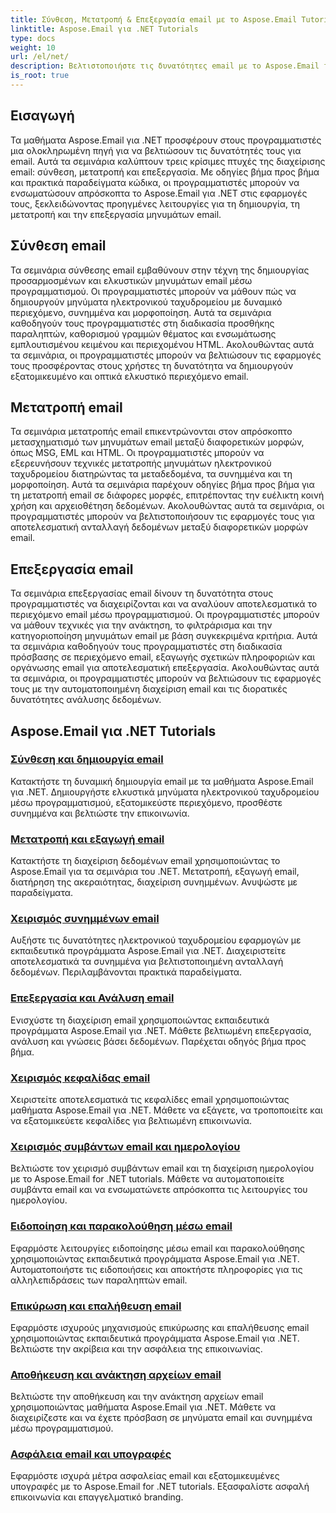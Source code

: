 ```yaml
---
title: Σύνθεση, Μετατροπή & Επεξεργασία email με το Aspose.Email Tutorials
linktitle: Aspose.Email για .NET Tutorials
type: docs
weight: 10
url: /el/net/
description: Βελτιστοποιήστε τις δυνατότητες email με το Aspose.Email for .NET tutorials. Μάθετε σύνθεση, μετατροπή και επεξεργασία για προηγμένη διαχείριση email.
is_root: true
---
```


## Εισαγωγή

Τα μαθήματα Aspose.Email για .NET προσφέρουν στους προγραμματιστές μια ολοκληρωμένη πηγή για να βελτιώσουν τις δυνατότητές τους για email. Αυτά τα σεμινάρια καλύπτουν τρεις κρίσιμες πτυχές της διαχείρισης email: σύνθεση, μετατροπή και επεξεργασία. Με οδηγίες βήμα προς βήμα και πρακτικά παραδείγματα κώδικα, οι προγραμματιστές μπορούν να ενσωματώσουν απρόσκοπτα το Aspose.Email για .NET στις εφαρμογές τους, ξεκλειδώνοντας προηγμένες λειτουργίες για τη δημιουργία, τη μετατροπή και την επεξεργασία μηνυμάτων email.

## Σύνθεση email

Τα σεμινάρια σύνθεσης email εμβαθύνουν στην τέχνη της δημιουργίας προσαρμοσμένων και ελκυστικών μηνυμάτων email μέσω προγραμματισμού. Οι προγραμματιστές μπορούν να μάθουν πώς να δημιουργούν μηνύματα ηλεκτρονικού ταχυδρομείου με δυναμικό περιεχόμενο, συνημμένα και μορφοποίηση. Αυτά τα σεμινάρια καθοδηγούν τους προγραμματιστές στη διαδικασία προσθήκης παραληπτών, καθορισμού γραμμών θέματος και ενσωμάτωσης εμπλουτισμένου κειμένου και περιεχομένου HTML. Ακολουθώντας αυτά τα σεμινάρια, οι προγραμματιστές μπορούν να βελτιώσουν τις εφαρμογές τους προσφέροντας στους χρήστες τη δυνατότητα να δημιουργούν εξατομικευμένο και οπτικά ελκυστικό περιεχόμενο email.

## Μετατροπή email

Τα σεμινάρια μετατροπής email επικεντρώνονται στον απρόσκοπτο μετασχηματισμό των μηνυμάτων email μεταξύ διαφορετικών μορφών, όπως MSG, EML και HTML. Οι προγραμματιστές μπορούν να εξερευνήσουν τεχνικές μετατροπής μηνυμάτων ηλεκτρονικού ταχυδρομείου διατηρώντας τα μεταδεδομένα, τα συνημμένα και τη μορφοποίηση. Αυτά τα σεμινάρια παρέχουν οδηγίες βήμα προς βήμα για τη μετατροπή email σε διάφορες μορφές, επιτρέποντας την ευέλικτη κοινή χρήση και αρχειοθέτηση δεδομένων. Ακολουθώντας αυτά τα σεμινάρια, οι προγραμματιστές μπορούν να βελτιστοποιήσουν τις εφαρμογές τους για αποτελεσματική ανταλλαγή δεδομένων μεταξύ διαφορετικών μορφών email.

## Επεξεργασία email

Τα σεμινάρια επεξεργασίας email δίνουν τη δυνατότητα στους προγραμματιστές να διαχειρίζονται και να αναλύουν αποτελεσματικά το περιεχόμενο email μέσω προγραμματισμού. Οι προγραμματιστές μπορούν να μάθουν τεχνικές για την ανάκτηση, το φιλτράρισμα και την κατηγοριοποίηση μηνυμάτων email με βάση συγκεκριμένα κριτήρια. Αυτά τα σεμινάρια καθοδηγούν τους προγραμματιστές στη διαδικασία πρόσβασης σε περιεχόμενο email, εξαγωγής σχετικών πληροφοριών και οργάνωσης email για αποτελεσματική επεξεργασία. Ακολουθώντας αυτά τα σεμινάρια, οι προγραμματιστές μπορούν να βελτιώσουν τις εφαρμογές τους με την αυτοματοποιημένη διαχείριση email και τις διορατικές δυνατότητες ανάλυσης δεδομένων.

## Aspose.Email για .NET Tutorials
### [Σύνθεση και δημιουργία email](./email-composition-and-creation/)
Κατακτήστε τη δυναμική δημιουργία email με τα μαθήματα Aspose.Email για .NET. Δημιουργήστε ελκυστικά μηνύματα ηλεκτρονικού ταχυδρομείου μέσω προγραμματισμού, εξατομικεύστε περιεχόμενο, προσθέστε συνημμένα και βελτιώστε την επικοινωνία.
### [Μετατροπή και εξαγωγή email](./email-conversion-and-export/)
Κατακτήστε τη διαχείριση δεδομένων email χρησιμοποιώντας το Aspose.Email για τα σεμινάρια του .NET. Μετατροπή, εξαγωγή email, διατήρηση της ακεραιότητας, διαχείριση συνημμένων. Ανυψώστε με παραδείγματα.
### [Χειρισμός συνημμένων email](./email-attachment-handling/)
Αυξήστε τις δυνατότητες ηλεκτρονικού ταχυδρομείου εφαρμογών με εκπαιδευτικά προγράμματα Aspose.Email για .NET. Διαχειριστείτε αποτελεσματικά τα συνημμένα για βελτιστοποιημένη ανταλλαγή δεδομένων. Περιλαμβάνονται πρακτικά παραδείγματα.
### [Επεξεργασία και Ανάλυση email](./email-processing-and-analysis/)
Ενισχύστε τη διαχείριση email χρησιμοποιώντας εκπαιδευτικά προγράμματα Aspose.Email για .NET. Μάθετε βελτιωμένη επεξεργασία, ανάλυση και γνώσεις βάσει δεδομένων. Παρέχεται οδηγός βήμα προς βήμα.
### [Χειρισμός κεφαλίδας email](./email-header-manipulation/)
Χειριστείτε αποτελεσματικά τις κεφαλίδες email χρησιμοποιώντας μαθήματα Aspose.Email για .NET. Μάθετε να εξάγετε, να τροποποιείτε και να εξατομικεύετε κεφαλίδες για βελτιωμένη επικοινωνία.
### [Χειρισμός συμβάντων email και ημερολογίου](./email-event-and-calendar-handling/)
Βελτιώστε τον χειρισμό συμβάντων email και τη διαχείριση ημερολογίου με το Aspose.Email for .NET tutorials. Μάθετε να αυτοματοποιείτε συμβάντα email και να ενσωματώνετε απρόσκοπτα τις λειτουργίες του ημερολογίου.
### [Ειδοποίηση και παρακολούθηση μέσω email](./email-notification-and-tracking/)
Εφαρμόστε λειτουργίες ειδοποίησης μέσω email και παρακολούθησης χρησιμοποιώντας εκπαιδευτικά προγράμματα Aspose.Email για .NET. Αυτοματοποιήστε τις ειδοποιήσεις και αποκτήστε πληροφορίες για τις αλληλεπιδράσεις των παραληπτών email.
### [Επικύρωση και επαλήθευση email](./email-validation-and-verification/)
Εφαρμόστε ισχυρούς μηχανισμούς επικύρωσης και επαλήθευσης email χρησιμοποιώντας εκπαιδευτικά προγράμματα Aspose.Email για .NET. Βελτιώστε την ακρίβεια και την ασφάλεια της επικοινωνίας.
### [Αποθήκευση και ανάκτηση αρχείων email](./email-file-storage-and-retrieval/)
Βελτιώστε την αποθήκευση και την ανάκτηση αρχείων email χρησιμοποιώντας μαθήματα Aspose.Email για .NET. Μάθετε να διαχειρίζεστε και να έχετε πρόσβαση σε μηνύματα email και συνημμένα μέσω προγραμματισμού.
### [Ασφάλεια email και υπογραφές](./email-security-and-signatures/)
Εφαρμόστε ισχυρά μέτρα ασφαλείας email και εξατομικευμένες υπογραφές με το Aspose.Email for .NET tutorials. Εξασφαλίστε ασφαλή επικοινωνία και επαγγελματικό branding.